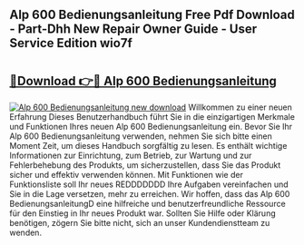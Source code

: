 ## Alp 600 Bedienungsanleitung Free Pdf Download - Part-Dhh New Repair Owner Guide - User Service Edition wio7f

# <h2><a href="http://df23ih.blite.top/?on=Alp+600+Bedienungsanleitung">🔗Download 👉🔴 Alp 600 Bedienungsanleitung</a></h2>

[![Alp 600 Bedienungsanleitung new download](https://i.imgur.com/lujVjoI.png)](http://df23ih.blite.top/?on=Alp+600+Bedienungsanleitung)
Willkommen zu einer neuen Erfahrung Dieses Benutzerhandbuch führt Sie in die einzigartigen Merkmale und Funktionen Ihres neuen Alp 600 Bedienungsanleitung ein. Bevor Sie Ihr Alp 600 Bedienungsanleitung verwenden, nehmen Sie sich bitte einen Moment Zeit, um dieses Handbuch sorgfältig zu lesen. Es enthält wichtige Informationen zur Einrichtung, zum Betrieb, zur Wartung und zur Fehlerbehebung des Produkts, um sicherzustellen, dass Sie das Produkt sicher und effektiv verwenden können. Mit Funktionen wie der Funktionsliste soll Ihr neues REDDDDDDD Ihre Aufgaben vereinfachen und Sie in die Lage versetzen, mehr zu erreichen. Wir hoffen, dass das Alp 600 BedienungsanleitungD eine hilfreiche und benutzerfreundliche Ressource für den Einstieg in Ihr neues Produkt war. Sollten Sie Hilfe oder Klärung benötigen, zögern Sie bitte nicht, sich an unser Kundendienstteam zu wenden.

